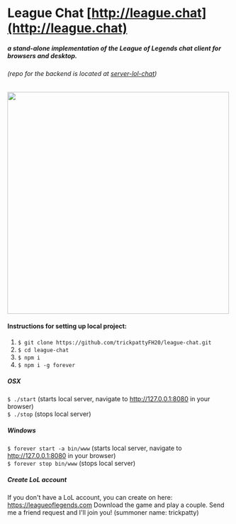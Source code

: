 # League Chat [http://league.chat](http://league.chat)
##### a stand-alone implementation of the League of Legends chat client for browsers and desktop.
###### (repo for the backend is located at [server-lol-chat](https://github.com/trickpattyFH20/server-lol-chat))
<img src="http://league.chat/images/screenshots/login.png" width="500" />

#### Instructions for setting up local project:

1. `$ git clone https://github.com/trickpattyFH20/league-chat.git`  
2. `$ cd league-chat`  
3. `$ npm i`
4. `$ npm i -g forever`

##### OSX
`$ ./start` (starts local server, navigate to http://127.0.0.1:8080 in your browser)    
`$ ./stop` (stops local server)    

##### Windows
`$ forever start -a bin/www` (starts local server, navigate to http://127.0.0.1:8080 in your browser)  
`$ forever stop bin/www` (stops local server)  

##### Create LoL account
If you don't have a LoL account, you can create on here:
https://leagueoflegends.com
Download the game and play a couple. Send me a friend request and I'll join you! (summoner name: trickpatty)
